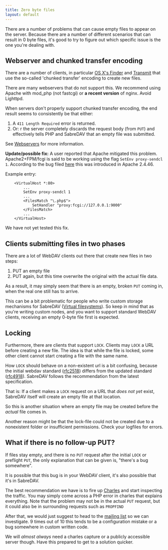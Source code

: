 ```yaml
---
title: Zero byte files
layout: default
---
```


There are a number of problems that can cause empty files to appear on the server.
Because there are a number of different scenarios that can result in 0 byte
files, it's good to try to figure out which specific issue is the one you're
dealing with.


Webserver and chunked transfer encoding
---------------------------------------

There are a number of clients, in particular [OS X's Finder](/dav/clients/finder)
and [Transmit](/dav/clients/transmit) that use the so-called 'chunked transfer'
encoding to create new files.

There are many webservers that do not support this. We recommend using Apache
with mod_php (not fastcgi) or **a recent version** of nginx. Avoid Lighttpd.

When servers don't properly support chunked transfer encoding, the end result
seems to consistently be that either:

1. A `411 Length Required` error is returned.
2. Or: r the server completely discards the request body (from `PUT`) and
   effectively tells PHP and SabreDAV that an empty file was submitted.

See [Webservers](/dav/webservers) for more information.

**Update/possible fix:**
	A user reported that Apache mitigated this problem. Apache2+FPM/fcgi is said to be working using the flag `SetEnv proxy-sendcl 1`.
	According to the bug filed [here](https://bz.apache.org/bugzilla/show_bug.cgi?id=57087) this was introduced in Apache 2.4.46.
	
Example entry:
	
```
	<VirtualHost *:80>
		...
		SetEnv proxy-sendcl 1
		...
		<FilesMatch "\.php$">
			SetHandler "proxy:fcgi://127.0.0.1:9000"
		</FilesMatch>
		...
	</VirtualHost>
```

We have not yet tested this fix.


Clients submitting files in two phases
--------------------------------------

There are a lot of WebDAV clients out there that create new files in two steps:

1. PUT an empty file
2. PUT again, but this time overwrite the original with the actual file data.

As a result, it may simply seem that there is an empty, broken `PUT` coming
in, when the real one still has to arrive.

This can be a bit problematic for people who write custom storage mechanisms
for SabreDAV ([Virtual filesystems](/dav/virtual-filesystems)). So keep in
mind that as you're writing custom nodes, and you want to support standard
WebDAV clients, receiving an empty 0-byte file first is expected.

Locking
-------

Furthermore, there are clients that support `LOCK`. Clients may `LOCK` a URL
before creating a new file. The idea is that while the file is locked, some
other client cannot start creating a file with the same name.

How `LOCK` should behave on a non-existent url is a bit confusing, because the
initial webdav standard ([rfc2518][1]) differs from the updated standard
([rfc4918][2]). SabreDAV follows the recommendation from the latest
specification.

That is: If a client makes a `LOCK` request on a URL that _does not yet_
exist, SabreDAV itself will create an empty file at that location.

So this is another situation where an empty file may be created before the
_actual_ file comes in.

Another reason might be that the lock-file could not be created due to a nonexistent folder or insufficient permissions.
Check your logfiles for errors.

What if there is no follow-up PUT?
----------------------------------

If files stay empty, and there is no `PUT` request after the initial `LOCK`
or preflight `PUT`, the only explanation that can be given is, "there's a bug
somewhere".

It is possible that this bug is in your WebDAV client, it's also possible that
it's in SabreDAV.

The best recommendation we have is to fire up [Charles][4] and start
inspecting the traffic. You may simply come across a PHP error in charles that
explains everything. Note that the problem may not be in the actual `PUT`
request, but it could also be in surrounding requests such as `PROPFIND`

After that, we would just suggest to head to the [mailing list][3] so we can
investigate. 9 times out of 10 this tends to be a configuration mistake or a
bug somewhere in custom written code.

We will _almost always_ need a charles capture or a publicly accessible
server though. Have this prepared to get to a solution quicker.

[1]: https://tools.ietf.org/html/rfc2518
[2]: https://tools.ietf.org/html/rfc4918
[3]: https://groups.google.com/forum/#!forum/sabredav-discuss
[4]: http://www.charlesproxy.com/
